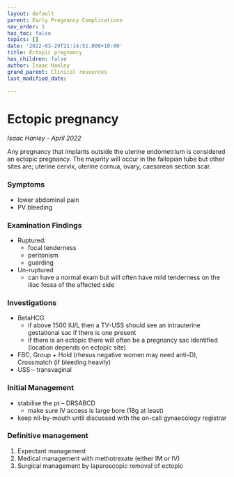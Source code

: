 ```yaml
---
layout: default
parent: Early Pregnancy Complications
nav_order: 1
has_toc: false
topics: []
date: '2022-03-29T21:14:51.000+10:00'
title: Ectopic pregnancy
has_children: false
author: Isaac Hanley
grand_parent: Clinical resources
last_modified_date: 

---
```

# Ectopic pregnancy

_Isaac Hanley - April 2022_

Any pregnancy that implants outside the uterine endometrium is considered an ectopic pregnancy.  The majority will occur in the fallopian tube but other sites are; uterine cervix, uterine cornua, ovary, caesarean section scar.

### Symptoms

* lower abdominal pain
* PV bleeding

### Examination Findings

* Ruptured:
  * focal tenderness
  * peritonism
  * guarding
* Un-ruptured
  * can have a normal exam but will often have mild tenderness on the iliac fossa of the affected side

### Investigations

* BetaHCG
  * if above 1500 IU/L then a TV-USS should see an intrauterine gestational sac if there is one present 
  * if there is an ectopic there will often be a pregnancy sac identified (location depends on ectopic site)
* FBC, Group + Hold (rhesus negative women may need anti-D), Crossmatch (if bleeding heavily)
* USS – transvaginal

### Initial Management

* stabilise the pt – DRSABCD
  * make sure IV access is large bore (18g at least)
* keep nil-by-mouth until discussed with the on-call gynaecology registrar

### Definitive management

1. Expectant management
2. Medical management with methotrexate (either IM or IV)
3. Surgical management by laparoscopic removal of ectopic